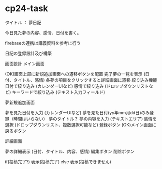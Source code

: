 # cp24-task

タイトル ： 夢日記

今日見た夢の内容、感情、日付を書く。

firebaseの連携は講義資料を参考に行う

日記の登録設計及び構築

画面設計
メイン画面

(OK)画面上部に新規追加画面への遷移ボタンを配置
完了夢の一覧を表示 (日付、タイトル、感情)
各夢の項目をクリックすると詳細画面に遷移
絞り込み機能
日付で絞り込み (カレンダーUIなど)
感情で絞り込み (ドロップダウンリストなど)
キーワードで絞り込み (テキスト入力フィールド)

夢新規追加画面

夢を見た日付を入力 (カレンダーUIなど)   夢を見た日付(yy年mm月dd日)のみ登録（時間はいらない）
夢のタイトル？
夢の内容を入力 (テキストエリア)
感情を選択 (ドロップダウンリスト、複数選択可能など)
登録ボタン
(OK)メイン画面に戻るボタン

詳細画面

夢の詳細表示 (日付、タイトル、内容、感情)
編集ボタン
削除ボタン

if(投稿完了?)
    表示(投稿完了)
else
    表示(投稿できません)
